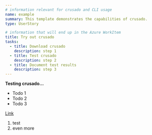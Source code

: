 ```yaml
---
# information relevant for crusado and CLI usage
name: example
summary: This template demonstrates the capabilities of crusado.
type: UserStory

# information that will end up in the Azure WorkItem
title: Try out crusado
tasks:
  - title: Download crusado
    description: step 1
  - title: Test crusado
    description: step 2
  - title: Document test results
    description: step 3
---
```


**Testing crusado...**

* Todo 1
* Todo 2
* Todo 3

[Link](https://example.com)

1. test
2. even more
